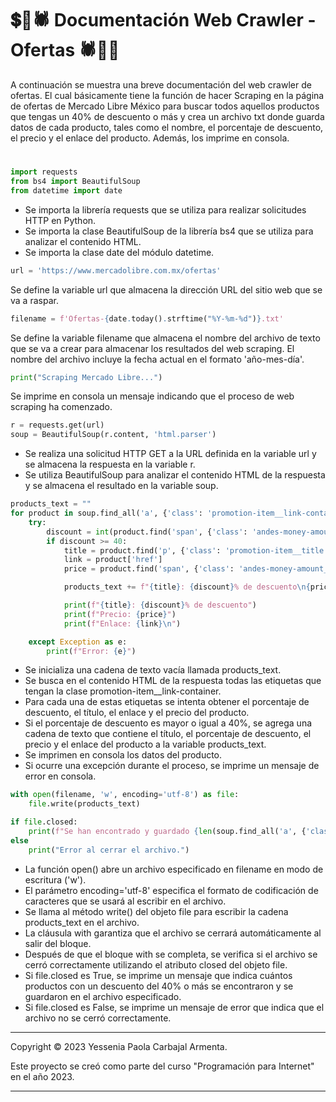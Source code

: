 # 💲📢🕷 Documentación Web Crawler - Ofertas 🕷📢💲

A continuación se muestra una breve documentación del web crawler de ofertas. El cual básicamente tiene la función de hacer Scraping en la página de ofertas de Mercado Libre México para buscar todos aquellos productos que tengas un 40% de descuento o más y crea un archivo txt donde guarda datos de cada producto, tales como el nombre, el porcentaje de descuento, el precio y el enlace del producto. Además, los imprime en consola.
 # 

```python
import requests
from bs4 import BeautifulSoup
from datetime import date
```
- Se importa la librería requests que se utiliza para realizar solicitudes HTTP en Python.
- Se importa la clase BeautifulSoup de la librería bs4 que se utiliza para analizar el contenido HTML.
- Se importa la clase date del módulo datetime.

```python
url = 'https://www.mercadolibre.com.mx/ofertas'

```
Se define la variable url que almacena la dirección URL del sitio web que se va a raspar.

```python
filename = f'Ofertas-{date.today().strftime("%Y-%m-%d")}.txt'

```
Se define la variable filename que almacena el nombre del archivo de texto que se va a crear para almacenar los resultados del web scraping. El nombre del archivo incluye la fecha actual en el formato 'año-mes-día'.

```python
print("Scraping Mercado Libre...")

```
Se imprime en consola un mensaje indicando que el proceso de web scraping ha comenzado.

```python
r = requests.get(url)
soup = BeautifulSoup(r.content, 'html.parser')
```
- Se realiza una solicitud HTTP GET a la URL definida en la variable url y se almacena la respuesta en la variable r.
- Se utiliza BeautifulSoup para analizar el contenido HTML de la respuesta y se almacena el resultado en la variable soup.


```python
products_text = ""
for product in soup.find_all('a', {'class': 'promotion-item__link-container'}):
    try:
        discount = int(product.find('span', {'class': 'andes-money-amount__discount'}).text.strip().replace('% OFF', ''))
        if discount >= 40:
            title = product.find('p', {'class': 'promotion-item__title'}).text.strip()
            link = product['href']
            price = product.find('span', {'class': 'andes-money-amount__fraction'}).text.strip()

            products_text += f"{title}: {discount}% de descuento\n{price}\n{link}\n\n"

            print(f"{title}: {discount}% de descuento")
            print(f"Precio: {price}")
            print(f"Enlace: {link}\n")

    except Exception as e:
        print(f"Error: {e}")
```
- Se inicializa una cadena de texto vacía llamada products_text.
- Se busca en el contenido HTML de la respuesta todas las etiquetas <a> que tengan la clase promotion-item__link-container.
- Para cada una de estas etiquetas se intenta obtener el porcentaje de descuento, el título, el enlace y el precio del producto.
- Si el porcentaje de descuento es mayor o igual a 40%, se agrega una cadena de texto que contiene el título, el porcentaje de descuento, el precio y el enlace del producto a la variable products_text.
- Se imprimen en consola los datos del producto.
- Si ocurre una excepción durante el proceso, se imprime un mensaje de error en consola.

```python
with open(filename, 'w', encoding='utf-8') as file:
    file.write(products_text)

if file.closed:
    print(f"Se han encontrado y guardado {len(soup.find_all('a', {'class': 'promotion-item__link-container'}))} productos con un descuento del 40% o más en el archivo '{filename}'.")
else
    print("Error al cerrar el archivo.")
```
- La función open() abre un archivo especificado en filename en modo de escritura ('w').
- El parámetro encoding='utf-8' especifica el formato de codificación de caracteres que se usará al escribir en el archivo.
- Se llama al método write() del objeto file para escribir la cadena products_text en el archivo.
- La cláusula with garantiza que el archivo se cerrará automáticamente al salir del bloque.
- Después de que el bloque with se completa, se verifica si el archivo se cerró correctamente utilizando el atributo closed del objeto file.
- Si file.closed es True, se imprime un mensaje que indica cuántos productos con un descuento del 40% o más se encontraron y se guardaron en el archivo especificado.
- Si file.closed es False, se imprime un mensaje de error que indica que el archivo no se cerró correctamente.
 
 ---

Copyright © 2023 Yessenia Paola Carbajal Armenta. 

Este proyecto se creó como parte del curso "Programación para Internet" en el año 2023.

---
